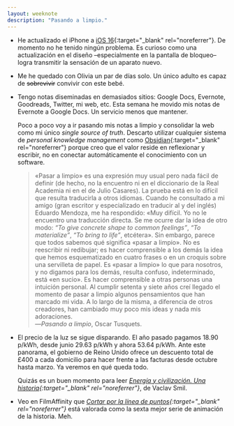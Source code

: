 ```yaml
---
layout: weeknote
description: "Pasando a limpio."
---
```


- He actualizado el iPhone a [iOS 16][1]{:target="_blank" rel="noreferrer"}. De
  momento no he tenido ningún problema. Es curioso como una actualización en el diseño
  –especialmente en la pantalla de bloqueo– logra transmitir la sensación de un
  aparato nuevo.


- Me he quedado con Olivia un par de días solo. Un único adulto es capaz de
  <del>sobrevivir</del> convivir con este bebé.


- Tengo notas diseminadas en demasiados sitios: Google Docs, Evernote,
  Goodreads, Twitter, mi web, etc. Esta semana he movido mis notas de Evernote
  a Google Docs. Un servicio menos que mantener.

  Poco a poco voy a ir pasando mis notas a limpio y consolidar la web como mi
  único *single source of truth*. Descarto utilizar cualquier sistema de
  *personal knowledge management* como [Obsidian][3]{:target="_blank"
  rel="noreferrer"} porque creo que el valor reside en reflexionar y escribir,
  no en conectar automáticamente el conocimiento con un software.

  > «Pasar a limpio» es una expresión muy usual pero nada fácil de definir (de
  > hecho, no la encuentro ni en el diccionario de la Real Academia ni en el de
  > Julio Casares). La prueba está en lo difícil que resulta traducirla a otros
  > idiomas. Cuando he consultado a mi amigo (gran escritor y especializado en
  > traducir al y del inglés) Eduardo Mendoza, me ha respondido: «Muy difícil.
  > Yo no le encuentro una traducción directa. Se me ocurre dar la idea de otro
  > modo: *“To give concrete shape to common feelings”*, *“To materialize”*,
  > *“To bring to life”*, etcétera». Sin embargo, parece que todos sabemos qué
  > significa «pasar a limpio». No es reescribir ni redibujar; es hacer
  > comprensible a los demás la idea que hemos esquematizado en cuatro frases o
  > en un croquis sobre una servilleta de papel. Es «pasar a limpio» lo que
  > para nosotros, y no digamos para los demás, resulta confuso, indeterminado,
  > está «en sucio». Es hacer comprensible a otras personas una intuición
  > personal.  Al cumplir setenta y siete años creí llegado el momento de pasar
  > a limpio algunos pensamientos que han marcado mi vida. A lo largo de la
  > misma, a diferencia de otros creadores, han cambiado muy poco mis ideas y
  > nada mis adoraciones.  
  > —*Pasando a limpio*, Oscar Tusquets.


- El precio de la luz se sigue disparando. El año pasado pagamos 18.90 p/kWh,
  desde junio 29.63 p/kWh y ahora 53.64 p/kWh. Ante este panorama, el gobierno
  de Reino Unido ofrece un descuento total de £400 a cada domicilio para hacer
  frente a las facturas desde octubre hasta marzo. Ya veremos en qué queda
  todo.

  Quizás es un buen momento para leer *[Energía y civilización. Una
  historia][4]{:target="_blank" rel="noreferrer"}*, de Vaclav Smil.


- Veo en FilmAffinity que *[Cortar por la línea de puntos][2]{:target="_blank" rel="noreferrer"}*
  está valorada como la sexta mejor serie de animación de la
  historia. Meh.


[1]: https://www.apple.com/uk/ios/ios-16/
[2]: https://www.filmaffinity.com/es/film192119.html
[3]: https://obsidian.md/
[4]: https://www.goodreads.com/book/show/59111160-energ-a-y-civilizaci-n
